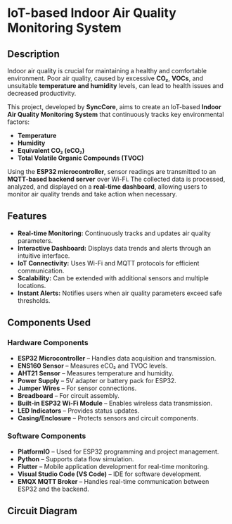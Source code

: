# IoT-based Indoor Air Quality Monitoring System

## Description
Indoor air quality is crucial for maintaining a healthy and comfortable environment. Poor air quality, caused by excessive **CO₂**, **VOCs**, and unsuitable **temperature and humidity** levels, can lead to health issues and decreased productivity.

This project, developed by **SyncCore**, aims to create an IoT-based **Indoor Air Quality Monitoring System** that continuously tracks key environmental factors:
- **Temperature**
- **Humidity**
- **Equivalent CO₂ (eCO₂)**
- **Total Volatile Organic Compounds (TVOC)**

Using the **ESP32 microcontroller**, sensor readings are transmitted to an **MQTT-based backend server** over Wi-Fi. The collected data is processed, analyzed, and displayed on a **real-time dashboard**, allowing users to monitor air quality trends and take action when necessary.

## Features
- **Real-time Monitoring:** Continuously tracks and updates air quality parameters.
- **Interactive Dashboard:** Displays data trends and alerts through an intuitive interface.
- **IoT Connectivity:** Uses Wi-Fi and MQTT protocols for efficient communication.
- **Scalability:** Can be extended with additional sensors and multiple locations.
- **Instant Alerts:** Notifies users when air quality parameters exceed safe thresholds.

## Components Used

### **Hardware Components**
- **ESP32 Microcontroller** – Handles data acquisition and transmission.
- **ENS160 Sensor** – Measures eCO₂ and TVOC levels.
- **AHT21 Sensor** – Measures temperature and humidity.
- **Power Supply** – 5V adapter or battery pack for ESP32.
- **Jumper Wires** – For sensor connections.
- **Breadboard** – For circuit assembly.
- **Built-in ESP32 Wi-Fi Module** – Enables wireless data transmission.
- **LED Indicators** – Provides status updates.
- **Casing/Enclosure** – Protects sensors and circuit components.

### **Software Components**
- **PlatformIO** – Used for ESP32 programming and project management.
- **Python** – Supports data flow simulation.
- **Flutter** – Mobile application development for real-time monitoring.
- **Visual Studio Code (VS Code)** – IDE for software development.
- **EMQX MQTT Broker** – Handles real-time communication between ESP32 and the backend.

## Circuit Diagram
